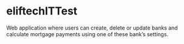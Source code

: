 # eliftechITTest
Web application where users can create, delete or update banks and calculate mortgage payments using one of these bank’s settings.
